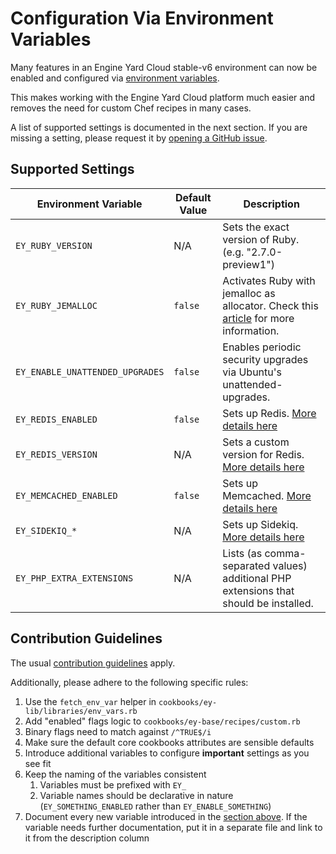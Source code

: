 # Configuration Via Environment Variables

Many features in an Engine Yard Cloud stable-v6 environment can now be enabled
and configured via [environment variables](https://support.cloud.engineyard.com/hc/en-us/articles/360007661794).

This makes working with the Engine Yard Cloud platform much easier and 
removes the need for custom Chef recipes in many cases.

A list of supported settings is documented in the next section.
If you are missing a setting, please request it by [opening a GitHub issue](https://github.com/engineyard/ey-cookbooks-stable-v6/issues/new).

## Supported Settings

| Environment Variable            | Default Value | Description                                                                                                                                                                                                 |
| ------------------------------- | ------------- | ----------------------------------------------------------------------------------------------------------------------------------------------------------------------------------------------------------- |
| `EY_RUBY_VERSION`               | N/A           | Sets the exact version of Ruby. (e.g. "2.7.0-preview1")                                                                                                                                                     |
| `EY_RUBY_JEMALLOC`              | `false`       | Activates Ruby with jemalloc as allocator. Check this [article](https://support.cloud.engineyard.com/hc/en-us/articles/360026434894-Engine-Yard-Cloud-Support-for-Ruby-with-jemalloc) for more information. |
| `EY_ENABLE_UNATTENDED_UPGRADES` | `false`       | Enables periodic security upgrades via Ubuntu's unattended-upgrades.                                                                                                                                        |
| `EY_REDIS_ENABLED`              | `false`       | Sets up Redis. [More details here](./cookbooks/redis/README.md#environment-variables)                                                                                                                       |
| `EY_REDIS_VERSION`              | N/A           | Sets a custom version for Redis. [More details here](./cookbooks/redis/README.md#environment-variables)                                                                                                     |
| `EY_MEMCACHED_ENABLED`          | `false`       | Sets up Memcached. [More details here](./cookbooks/memcached/README.md#environment-variables)                                                                                                               |
| `EY_SIDEKIQ_*`                  | N/A           | Sets up Sidekiq. [More details here](./cookbooks/sidekiq/readme.md#environment-variables)                                                                                                                   |
| `EY_PHP_EXTRA_EXTENSIONS`       | N/A           | Lists (as comma-separated values) additional PHP extensions that should be installed.                                                                                                                       |

## Contribution Guidelines

The usual [contribution guidelines](./CONTRIBUTING.md) apply.

Additionally, please adhere to the following specific rules:
1. Use the `fetch_env_var` helper in `cookbooks/ey-lib/libraries/env_vars.rb`
2. Add "enabled" flags logic to `cookbooks/ey-base/recipes/custom.rb`
3. Binary flags need to match against `/^TRUE$/i`
4. Make sure the default core cookbooks attributes are sensible defaults
5. Introduce additional variables to configure **important** settings as you see fit
6. Keep the naming of the variables consistent
   1. Variables must be prefixed with `EY_`
   2. Variable names should be declarative in nature (`EY_SOMETHING_ENABLED` rather than `EY_ENABLE_SOMETHING`)
7. Document every new variable introduced in the [section above](#supported-variables).
   If the variable needs further documentation, put it in a separate file and link to it from the description column
